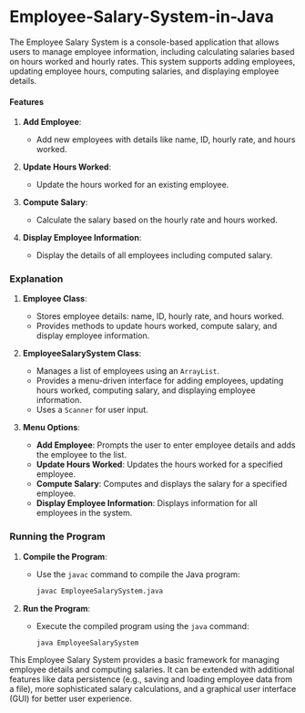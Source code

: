 # Employee-Salary-System-in-Java

The Employee Salary System is a console-based application that allows users to manage employee information, including calculating salaries based on hours worked and hourly rates. This system supports adding employees, updating employee hours, computing salaries, and displaying employee details.

#### Features

1. **Add Employee**:
   - Add new employees with details like name, ID, hourly rate, and hours worked.

2. **Update Hours Worked**:
   - Update the hours worked for an existing employee.

3. **Compute Salary**:
   - Calculate the salary based on the hourly rate and hours worked.

4. **Display Employee Information**:
   - Display the details of all employees including computed salary.


### Explanation

1. **Employee Class**:
   - Stores employee details: name, ID, hourly rate, and hours worked.
   - Provides methods to update hours worked, compute salary, and display employee information.

2. **EmployeeSalarySystem Class**:
   - Manages a list of employees using an `ArrayList`.
   - Provides a menu-driven interface for adding employees, updating hours worked, computing salary, and displaying employee information.
   - Uses a `Scanner` for user input.

3. **Menu Options**:
   - **Add Employee**: Prompts the user to enter employee details and adds the employee to the list.
   - **Update Hours Worked**: Updates the hours worked for a specified employee.
   - **Compute Salary**: Computes and displays the salary for a specified employee.
   - **Display Employee Information**: Displays information for all employees in the system.

### Running the Program

1. **Compile the Program**:
   - Use the `javac` command to compile the Java program:
     ```sh
     javac EmployeeSalarySystem.java
     ```

2. **Run the Program**:
   - Execute the compiled program using the `java` command:
     ```sh
     java EmployeeSalarySystem
     ```

This Employee Salary System provides a basic framework for managing employee details and computing salaries. It can be extended with additional features like data persistence (e.g., saving and loading employee data from a file), more sophisticated salary calculations, and a graphical user interface (GUI) for better user experience.
